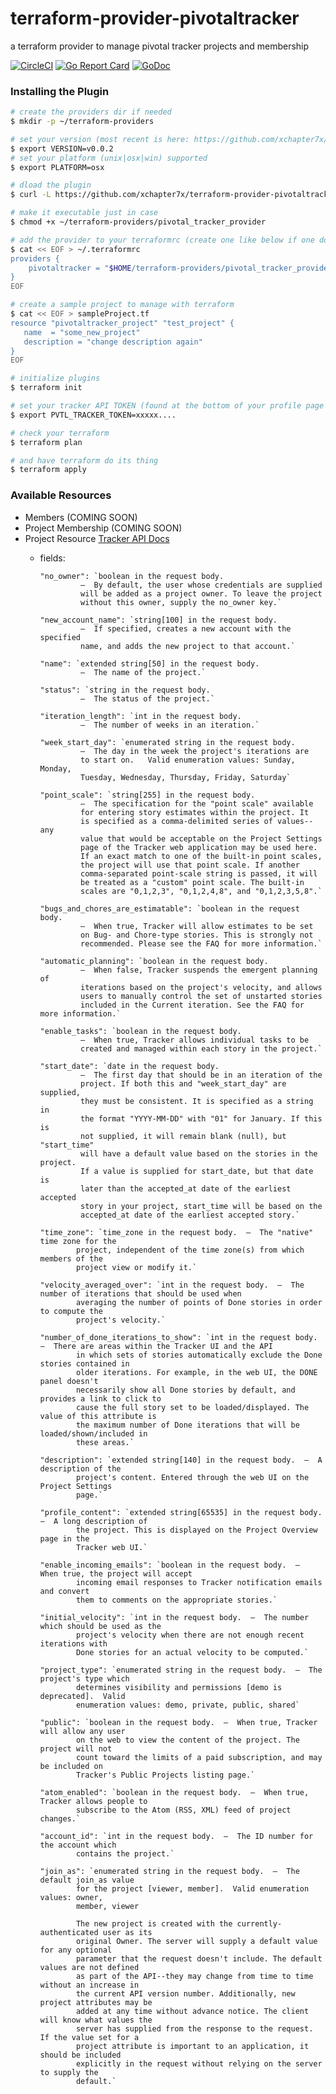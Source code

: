 # terraform-provider-pivotaltracker
a terraform provider to manage pivotal tracker projects and membership

[![CircleCI](https://circleci.com/gh/xchapter7x/terraform-provider-pivotaltracker/tree/master.svg?style=svg)](https://circleci.com/gh/xchapter7x/terraform-provider-pivotaltracker/tree/master)
[![Go Report Card](https://goreportcard.com/badge/github.com/xchapter7x/terraform-provider-pivotaltracker)](https://goreportcard.com/report/github.com/xchapter7x/terraform-provider-pivotaltracker)
[![GoDoc](https://godoc.org/github.com/xchapter7x/terraform-provider-pivotaltracker?status.svg)](https://godoc.org/github.com/xchapter7x/terraform-provider-pivotaltracker)


### Installing the Plugin

```bash
# create the providers dir if needed
$ mkdir -p ~/terraform-providers

# set your version (most recent is here: https://github.com/xchapter7x/terraform-provider-pivotaltracker/releases/latest )
$ export VERSION=v0.0.2
# set your platform (unix|osx|win) supported
$ export PLATFORM=osx

# dload the plugin
$ curl -L https://github.com/xchapter7x/terraform-provider-pivotaltracker/releases/download/${VERSION}/pivotal_tracker_provider_${PLATFORM} -o ~/terraform-providers/pivotal_tracker_provider

# make it executable just in case
$ chmod +x ~/terraform-providers/pivotal_tracker_provider

# add the provider to your terraformrc (create one like below if one doesnt exist)
$ cat << EOF > ~/.terraformrc
providers {
    pivotaltracker = "$HOME/terraform-providers/pivotal_tracker_provider"
}
EOF

# create a sample project to manage with terraform
$ cat << EOF > sampleProject.tf 
resource "pivotaltracker_project" "test_project" {
   name  = "some_new_project"
   description = "change description again"
}
EOF

# initialize plugins
$ terraform init

# set your tracker API TOKEN (found at the bottom of your profile page https://www.pivotaltracker.com/profile )
$ export PVTL_TRACKER_TOKEN=xxxxx....

# check your terraform
$ terraform plan

# and have terraform do its thing
$ terraform apply
```


### Available Resources
- Members (COMING SOON)
- Project Membership (COMING SOON)
- Project Resource [Tracker API Docs](https://www.pivotaltracker.com/help/api/rest/v5#Project)
  - fields:
  
    	"no_owner": `boolean in the request body.
				 —  By default, the user whose credentials are supplied 
				 will be added as a project owner. To leave the project 
				 without this owner, supply the no_owner key.`

		"new_account_name": `string[100] in the request body.
				 —  If specified, creates a new account with the specified 
				 name, and adds the new project to that account.`

		"name": `extended string[50] in the request body.
				 —  The name of the project.`

		"status": `string in the request body.
				 —  The status of the project.`

		"iteration_length": `int in the request body.
				 —  The number of weeks in an iteration.`

		"week_start_day": `enumerated string in the request body.
				 —  The day in the week the project's iterations are
				 to start on.	Valid enumeration values: Sunday, Monday, 
				 Tuesday, Wednesday, Thursday, Friday, Saturday`

		"point_scale": `string[255] in the request body.
				 —  The specification for the "point scale" available 
				 for entering story estimates within the project. It 
				 is specified as a comma-delimited series of values--any 
				 value that would be acceptable on the Project Settings 
				 page of the Tracker web application may be used here. 
				 If an exact match to one of the built-in point scales, 
				 the project will use that point scale. If another 
				 comma-separated point-scale string is passed, it will 
				 be treated as a "custom" point scale. The built-in 
				 scales are "0,1,2,3", "0,1,2,4,8", and "0,1,2,3,5,8".`

		"bugs_and_chores_are_estimatable": `boolean in the request body.
				 —  When true, Tracker will allow estimates to be set 
				 on Bug- and Chore-type stories. This is strongly not 
				 recommended. Please see the FAQ for more information.`

		"automatic_planning": `boolean in the request body.
				 —  When false, Tracker suspends the emergent planning of 
				 iterations based on the project's velocity, and allows 
				 users to manually control the set of unstarted stories 
				 included in the Current iteration. See the FAQ for more information.`

		"enable_tasks": `boolean in the request body.
				 —  When true, Tracker allows individual tasks to be 
				 created and managed within each story in the project.`

		"start_date": `date in the request body.
				 —  The first day that should be in an iteration of the 
				 project. If both this and "week_start_day" are supplied,
				 they must be consistent. It is specified as a string in 
				 the format "YYYY-MM-DD" with "01" for January. If this is 
				 not supplied, it will remain blank (null), but "start_time"
				 will have a default value based on the stories in the project.
				 If a value is supplied for start_date, but that date is 
				 later than the accepted_at date of the earliest accepted 
				 story in your project, start_time will be based on the 
				 accepted_at date of the earliest accepted story.`

		"time_zone": `time_zone in the request body.  —  The "native" time zone for the
				project, independent of the time zone(s) from which members of the
				project view or modify it.`

		"velocity_averaged_over": `int in the request body.  —  The number of iterations that should be used when
				averaging the number of points of Done stories in order to compute the
				project's velocity.`

		"number_of_done_iterations_to_show": `int in the request body.  —  There are areas within the Tracker UI and the API
				in which sets of stories automatically exclude the Done stories contained in
				older iterations. For example, in the web UI, the DONE panel doesn't
				necessarily show all Done stories by default, and provides a link to click to
				cause the full story set to be loaded/displayed. The value of this attribute is
				the maximum number of Done iterations that will be loaded/shown/included in
				these areas.`

		"description": `extended string[140] in the request body.  —  A description of the
				project's content. Entered through the web UI on the Project Settings
				page.`

		"profile_content": `extended string[65535] in the request body.  —  A long description of
				the project. This is displayed on the Project Overview page in the
				Tracker web UI.`

		"enable_incoming_emails": `boolean in the request body.  —  When true, the project will accept
				incoming email responses to Tracker notification emails and convert
				them to comments on the appropriate stories.`

		"initial_velocity": `int in the request body.  —  The number which should be used as the
				project's velocity when there are not enough recent iterations with
				Done stories for an actual velocity to be computed.`

		"project_type": `enumerated string in the request body.  —  The project's type which
				determines visibility and permissions [demo is deprecated].  Valid
				enumeration values: demo, private, public, shared`

		"public": `boolean in the request body.  —  When true, Tracker will allow any user
				on the web to view the content of the project. The project will not
				count toward the limits of a paid subscription, and may be included on
				Tracker's Public Projects listing page.`

		"atom_enabled": `boolean in the request body.  —  When true, Tracker allows people to
				subscribe to the Atom (RSS, XML) feed of project changes.`

		"account_id": `int in the request body.  —  The ID number for the account which
				contains the project.`

		"join_as": `enumerated string in the request body.  —  The default join_as value
				for the project [viewer, member].  Valid enumeration values: owner,
				member, viewer
 
				The new project is created with the currently-authenticated user as its
				original Owner. The server will supply a default value for any optional
				parameter that the request doesn't include. The default values are not defined
				as part of the API--they may change from time to time without an increase in
				the current API version number. Additionally, new project attributes may be
				added at any time without advance notice. The client will know what values the
				server has supplied from the response to the request. If the value set for a
				project attribute is important to an application, it should be included
				explicitly in the request without relying on the server to supply the
				default.`


